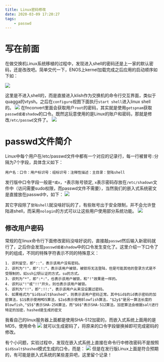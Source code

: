 ```yaml
---
title: Linux密码修改
date: 2020-03-09 17:20:27
tags:
    - passwd
---
```


# 写在前面
在做交换机Linux系统移植的过程中，发现进入shell的密码还是上一家的默认密码，还是改改吧。简单交代一下，ENOS上kernel加载完成之后应用的启动顺序如下如：
<!--more-->
![](https://rancho333.github.io/pictures/inittab.png)

这里是不进入shell的，而是直接进入klish作为交换机的命令行交互界面，类似于quagga的vtysh。之后在`configure`视图下面执行`start shell`进入linux shell的。
![](https://rancho333.github.io/pictures/shell.png)
在fnconvert里面会获取用户`root`的密码，其实就是使用`getspnam`获取`passwd或者shadow`的口令。既然这玩意使用的是Linux的账户和密码，那就是修改`/etc/passwd`文件了。
![](https://rancho333.github.io/pictures/spnam.png)

# passwd文件简介
Linux中每个用户在/etc/passwd文件中都有一个对应的记录行，每一行被冒号`:`分隔为7个字段，具体含义如下：
```
用户名：口令：用户标识号：组标识号：注释性描述：主目录：登陆shell
```
发行版中口令字段一般是`*或x`，`*`表示账号锁定, `x`表示密码存放在`/etc/shadown`文件中（访问需要sudo权限，而passwd文件不需要），当然我们的嵌入式系统密文是直接放在passwd中，如下：
![](https://rancho333.github.io/pictures/passwd.png)

其它字段除了`登陆shell`就没啥好玩的了，有些账号出于安全限制，并不会允许登陆进shell，而采用`nologin`的方式可以让这些用户使用部分系统功能。
![](https://rancho333.github.io/pictures/nologin.png)

## 修改用户密码
常规的在linux命令行下面修改密码没啥好说的，直接敲`passwd`然后输入新密码就行了，之后你会发现`passwd或者shadow`中的口令发生变化了。这里介绍一下口令了列的组成，不同的特殊字符表示不同的特殊意义：
```
1. 该列留空，即"::"，表示该用户没有密码。
2. 该列为"!"，即":!:"，表示该用户被锁，被锁将无法登陆，但是可能其他的登录方式是不受限制的，如ssh公钥认证的方式，su的方式。
3. 该列为"*"，即":*:"，也表示该用户被锁，和"!"效果是一样的。
4. 该列以"!"或"!!"开头，则也表示该用户被锁。
5. 该列为"!!"，即":!!:"，表示该用户从来没设置过密码。
6. 如果格式为"$id$salt$hashed"，则表示该用户密码正常。其中$id$的id表示密码的加密算法，$1$表示使用MD5算法，$2a$表示使用Blowfish算法，"$2y$"是另一算法长度的Blowfish,"$5$"表示SHA-256算法，而"$6$"表示SHA-512算法。加密算法会根据salt进行特定的加密，hashed是生成的密文
```
我看自己的linux服务器上面都是使用SHA-512加密的，而嵌入式系统上面用的是MD5，使用命令
![](https://rancho333.github.io/pictures/openssl.png)
就可以生成密码了，将原来的口令字段替换掉即可完成密码的修改。

有个小问题，实验过程中，发现在嵌入式系统上直接在命令行中修改密码不是按照`$id$salt$hashed`模式生成的口令，而是：
![](https://rancho333.github.io/pictures/abnormal.png)
但是在发行版Linux上面是符合预期的，有可能是嵌入式系统的某些差异吧，这里留个记录！
